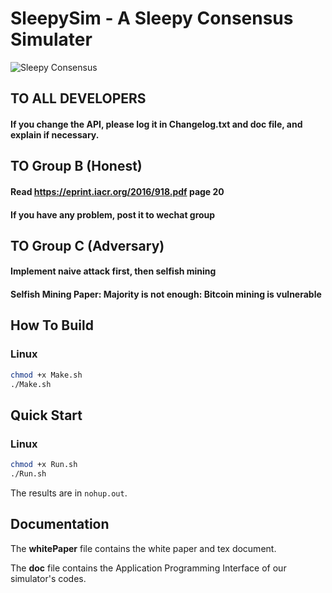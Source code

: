 # SleepySim - A Sleepy Consensus Simulater
![Sleepy Consensus](https://pbs.twimg.com/media/C1g0M5zW8AIKR0K.jpg)

## TO ALL DEVELOPERS
#### If you change the API, please log it in Changelog.txt and **doc** file, and explain if necessary.

## TO Group B (Honest)
#### Read https://eprint.iacr.org/2016/918.pdf page 20
#### If you have any problem, post it to wechat group

## TO Group C (Adversary)
#### Implement naive attack first, then selfish mining
#### Selfish Mining Paper: Majority is not enough: Bitcoin mining is vulnerable

## How To Build

### Linux

```bash
chmod +x Make.sh
./Make.sh
```

## Quick Start

### Linux

```bash
chmod +x Run.sh
./Run.sh
```

The results are in `nohup.out`.

## Documentation

The **whitePaper** file contains the white paper and tex document.

The **doc** file contains the Application Programming Interface of our simulator's codes.
